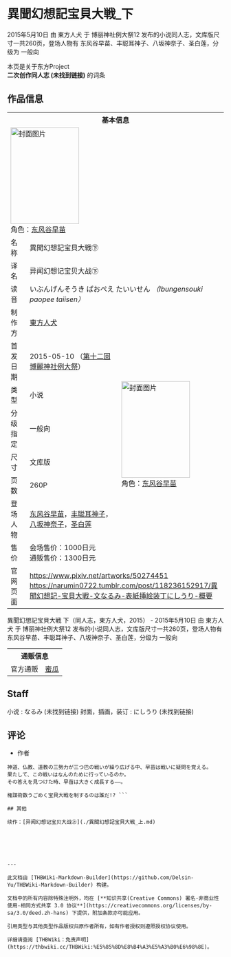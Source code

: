 # 異聞幻想記宝貝大戦_下

<!-- source html: G:\repos\THBWiki-Markdown-Builder\THBWikiMarkdown\Temp\main\e\e6\ns0%3A%E7%95%B0%E8%81%9E%E5%B9%BB%E6%83%B3%E8%A8%98%E5%AE%9D%E8%B2%9D%E5%A4%A7%E6%88%A6_%E4%B8%8B.html -->

2015年5月10日 由 東方人犬 于 博丽神社例大祭12 发布的小说同人志，文库版尺寸一共260页，登场人物有 东风谷早苗、丰聪耳神子、八坂神奈子、圣白莲，分级为 一般向

本页是关于东方Project  
 **二次创作同人志 (未找到链接)** 的词条
## 作品信息

<table><tbody><tr><th colspan="3">基本信息</th></tr><tr><td class="cover-artwork-mobile" colspan="2"><a href="./文件-異聞幻想記宝貝大戦_下封面.jpg.md" class="image" title="封面图片"><img alt="封面图片" src="https://upload.thwiki.cc/thumb/8/86/%E7%95%B0%E8%81%9E%E5%B9%BB%E6%83%B3%E8%A8%98%E5%AE%9D%E8%B2%9D%E5%A4%A7%E6%88%A6_%E4%B8%8B%E5%B0%81%E9%9D%A2.jpg/159px-%E7%95%B0%E8%81%9E%E5%B9%BB%E6%83%B3%E8%A8%98%E5%AE%9D%E8%B2%9D%E5%A4%A7%E6%88%A6_%E4%B8%8B%E5%B0%81%E9%9D%A2.jpg" decoding="async" loading="lazy" width="159" height="224" srcset="https://upload.thwiki.cc/thumb/8/86/%E7%95%B0%E8%81%9E%E5%B9%BB%E6%83%B3%E8%A8%98%E5%AE%9D%E8%B2%9D%E5%A4%A7%E6%88%A6_%E4%B8%8B%E5%B0%81%E9%9D%A2.jpg/239px-%E7%95%B0%E8%81%9E%E5%B9%BB%E6%83%B3%E8%A8%98%E5%AE%9D%E8%B2%9D%E5%A4%A7%E6%88%A6_%E4%B8%8B%E5%B0%81%E9%9D%A2.jpg 1.5x, https://upload.thwiki.cc/thumb/8/86/%E7%95%B0%E8%81%9E%E5%B9%BB%E6%83%B3%E8%A8%98%E5%AE%9D%E8%B2%9D%E5%A4%A7%E6%88%A6_%E4%B8%8B%E5%B0%81%E9%9D%A2.jpg/319px-%E7%95%B0%E8%81%9E%E5%B9%BB%E6%83%B3%E8%A8%98%E5%AE%9D%E8%B2%9D%E5%A4%A7%E6%88%A6_%E4%B8%8B%E5%B0%81%E9%9D%A2.jpg 2x" data-file-width="1244" data-file-height="1748"></a><div class="cover-char">角色：<a href="./东风谷早苗.md" title="东风谷早苗">东风谷早苗</a></div></td>
</tr><tr><td class="label">名称</td><td colspan="2"> 異聞幻想記宝貝大戦㊦ </td></tr><tr><td class="label">译名</td><td colspan="2"> 异闻幻想记宝贝大战㊦ </td></tr><tr><td class="label">读音</td><td colspan="2"> いぶんげんそうき ぱおぺえ たいいせん <i>（Ibungensouki paopee taiisen）</i> </td></tr><tr><td class="label">制作方</td><td><a href="./東方人犬.md" title="東方人犬">東方人犬</a></td><td class="cover-artwork" rowspan="8" style="min-width:224px;"><a href="./文件-異聞幻想記宝貝大戦_下封面.jpg.md" class="image" title="封面图片"><img alt="封面图片" src="https://upload.thwiki.cc/thumb/8/86/%E7%95%B0%E8%81%9E%E5%B9%BB%E6%83%B3%E8%A8%98%E5%AE%9D%E8%B2%9D%E5%A4%A7%E6%88%A6_%E4%B8%8B%E5%B0%81%E9%9D%A2.jpg/159px-%E7%95%B0%E8%81%9E%E5%B9%BB%E6%83%B3%E8%A8%98%E5%AE%9D%E8%B2%9D%E5%A4%A7%E6%88%A6_%E4%B8%8B%E5%B0%81%E9%9D%A2.jpg" decoding="async" loading="lazy" width="159" height="224" srcset="https://upload.thwiki.cc/thumb/8/86/%E7%95%B0%E8%81%9E%E5%B9%BB%E6%83%B3%E8%A8%98%E5%AE%9D%E8%B2%9D%E5%A4%A7%E6%88%A6_%E4%B8%8B%E5%B0%81%E9%9D%A2.jpg/239px-%E7%95%B0%E8%81%9E%E5%B9%BB%E6%83%B3%E8%A8%98%E5%AE%9D%E8%B2%9D%E5%A4%A7%E6%88%A6_%E4%B8%8B%E5%B0%81%E9%9D%A2.jpg 1.5x, https://upload.thwiki.cc/thumb/8/86/%E7%95%B0%E8%81%9E%E5%B9%BB%E6%83%B3%E8%A8%98%E5%AE%9D%E8%B2%9D%E5%A4%A7%E6%88%A6_%E4%B8%8B%E5%B0%81%E9%9D%A2.jpg/319px-%E7%95%B0%E8%81%9E%E5%B9%BB%E6%83%B3%E8%A8%98%E5%AE%9D%E8%B2%9D%E5%A4%A7%E6%88%A6_%E4%B8%8B%E5%B0%81%E9%9D%A2.jpg 2x" data-file-width="1244" data-file-height="1748"></a><div class="cover-char">角色：<a href="./东风谷早苗.md" title="东风谷早苗">东风谷早苗</a></div></td>
</tr><tr><td class="label">首发日期</td><td>2015-05-10&#160;（<a href="/展会作品列表?e=%E5%8D%9A%E4%B8%BD%E7%A5%9E%E7%A4%BE%E4%BE%8B%E5%A4%A7%E7%A5%AD%2312">第十二回 博麗神社例大祭</a>）</td></tr><tr><td class="label">类型</td><td>小说</td></tr><tr><td class="label">分级指定</td><td>一般向</td></tr><tr><td class="label">尺寸</td><td>文库版</td></tr><tr><td class="label">页数</td><td>260P</td></tr><tr><td class="label">登场人物</td><td><a href="./东风谷早苗.md" title="东风谷早苗">东风谷早苗</a>，<a href="./丰聪耳神子.md" title="丰聪耳神子">丰聪耳神子</a>，<a href="./八坂神奈子.md" title="八坂神奈子">八坂神奈子</a>，<a href="./圣白莲.md" title="圣白莲">圣白莲</a></td></tr><tr><td class="label">售价</td><td>会场售价：1000日元<br>通贩售价：1300日元</td></tr>
<tr><td class="label">官网页面</td><td colspan="2"><a rel="nofollow" class="external free" href="https://www.pixiv.net/artworks/50274451">https://www.pixiv.net/artworks/50274451</a><br><a rel="nofollow" class="external free" href="https://narumin0722.tumblr.com/post/118236152917/異聞幻想記-宝貝大戦-文なるみ-表紙挿絵装丁にしうり-概要">https://narumin0722.tumblr.com/post/118236152917/異聞幻想記-宝貝大戦-文なるみ-表紙挿絵装丁にしうり-概要</a></td></tr></tbody></table>

異聞幻想記宝貝大戦 下（同人志，東方人犬，2015） - 2015年5月10日 由 東方人犬 于 博丽神社例大祭12 发布的小说同人志，文库版尺寸一共260页，登场人物有 东风谷早苗、丰聪耳神子、八坂神奈子、圣白莲，分级为 一般向

<table><tbody><tr><th colspan="3">通贩信息</th></tr><tr><td class="label">官方通贩</td><td colspan="2"><a rel="nofollow" class="external text" href="https://www.melonbooks.co.jp/detail/detail.php?product_id=124081">蜜瓜</a></td></tr></tbody></table>


## Staff
小说
: なるみ (未找到链接)
封面，插画，装订
: にしうり (未找到链接)

## 评论
- 作者

```
神道、仏教、道教の三勢力が三つ巴の戦いが繰り広げる中、早苗は戦いに疑問を覚える。
果たして、この戦いはなんのために行っているのか。
その答えを見つけた時、早苗は大きく成長する――。

権謀術数うごめく宝貝大戦を制するのは誰だ!? ```

## 其他
  
续作：[异闻幻想记宝贝大战㊤](./異聞幻想記宝貝大戦_上.md)
  





---

此文档由 [THBWiki-Markdown-Builder](https://github.com/Delsin-Yu/THBWiki-Markdown-Builder) 构建。

文档中的所有内容除特殊注明外，均在 [**知识共享(Creative Commons) 署名-非商业性使用-相同方式共享 3.0 协议**](https://creativecommons.org/licenses/by-sa/3.0/deed.zh-hans) 下提供，附加条款亦可能应用。

引用类型与其他类型作品版权归原作者所有，如有作者授权则遵照授权协议使用。

详细请查阅 [THBWiki：免责声明](https://thbwiki.cc/THBWiki:%E5%85%8D%E8%B4%A3%E5%A3%B0%E6%98%8E)。

